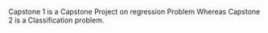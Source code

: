 Capstone 1 is a Capstone Project on regression Problem Whereas Capstone 2 is a Classification problem.
